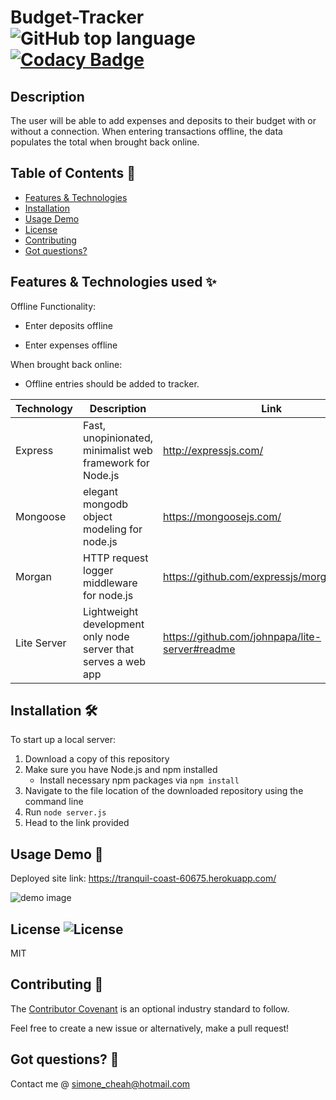 # Budget-Tracker ![GitHub top language](https://img.shields.io/github/languages/top/smcheah/Budget-Tracker) [![Codacy Badge](https://app.codacy.com/project/badge/Grade/a7b56082b7bd43319dd374cd5c419e0c)](https://www.codacy.com/gh/smcheah/Budget-Tracker/dashboard?utm_source=github.com&utm_medium=referral&utm_content=smcheah/Budget-Tracker&utm_campaign=Badge_Grade)

## Description <!-- omit in toc -->

The user will be able to add expenses and deposits to their budget with or without a connection. When entering transactions offline, the data populates the total when brought back online.

## Table of Contents :paperclip:

-   [Features & Technologies](#features--technologies-used-sparkles)
-   [Installation](#installation-hammer_and_wrench)
-   [Usage Demo](#usage-demo-gift)
-   [License](#license-)
-   [Contributing](#contributing-clinking_glasses)
-   [Got questions?](#got-questions-thinking)

## Features & Technologies used :sparkles:

Offline Functionality:

-   Enter deposits offline

-   Enter expenses offline

When brought back online:

-   Offline entries should be added to tracker.

| Technology  | Description                                                    | Link                                           |
| ----------- | -------------------------------------------------------------- | ---------------------------------------------- |
| Express     | Fast, unopinionated, minimalist web framework for Node.js      | http://expressjs.com/                          |
| Mongoose    | elegant mongodb object modeling for node.js                    | https://mongoosejs.com/                        |
| Morgan      | HTTP request logger middleware for node.js                     | https://github.com/expressjs/morgan#readme     |
| Lite Server | Lightweight development only node server that serves a web app | https://github.com/johnpapa/lite-server#readme |

## Installation :hammer_and_wrench:

To start up a local server:

1. Download a copy of this repository
2. Make sure you have Node.js and npm installed
    - Install necessary npm packages via `npm install`
3. Navigate to the file location of the downloaded repository using the command line
4. Run `node server.js`
5. Head to the link provided

## Usage Demo :gift:

Deployed site link: https://tranquil-coast-60675.herokuapp.com/

![demo image](https://github.com/smcheah/Workout-Tracker/blob/main/demo-image.PNG)

## License ![License](https://img.shields.io/github/license/smcheah/Budget-Tracker)

MIT

## Contributing :clinking_glasses:

The [Contributor Covenant](https://www.contributor-covenant.org/) is an optional industry standard to follow.

Feel free to create a new issue or alternatively, make a pull request!

## Got questions? :thinking:

Contact me @ simone_cheah@hotmail.com
